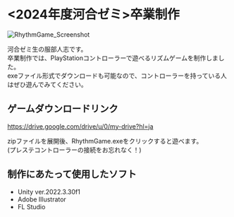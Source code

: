 # <2024年度河合ゼミ>卒業制作  
![RhythmGame_Screenshot](https://github.com/user-attachments/assets/d3206a19-868f-4db1-9447-2f07a9aa7a73)


河合ゼミ生の服部人志です。  
卒業制作では、PlayStationコントローラーで遊べるリズムゲームを制作しました。  
exeファイル形式でダウンロードも可能なので、コントローラーを持っている人はぜひ遊んでみてください。

## ゲームダウンロードリンク
https://drive.google.com/drive/u/0/my-drive?hl=ja  
  
zipファイルを展開後、RhythmGame.exeをクリックすると遊べます。  
(プレステコントローラーの接続をお忘れなく！)


## 制作にあたって使用したソフト
- Unity ver.2022.3.30f1
- Adobe Illustrator
- FL Studio
